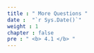```yaml
---
title : " More Questions "
date :  "`r Sys.Date()`" 
weight : 1
chapter : false
pre : " <b> 4.1 </b> "
---
```


